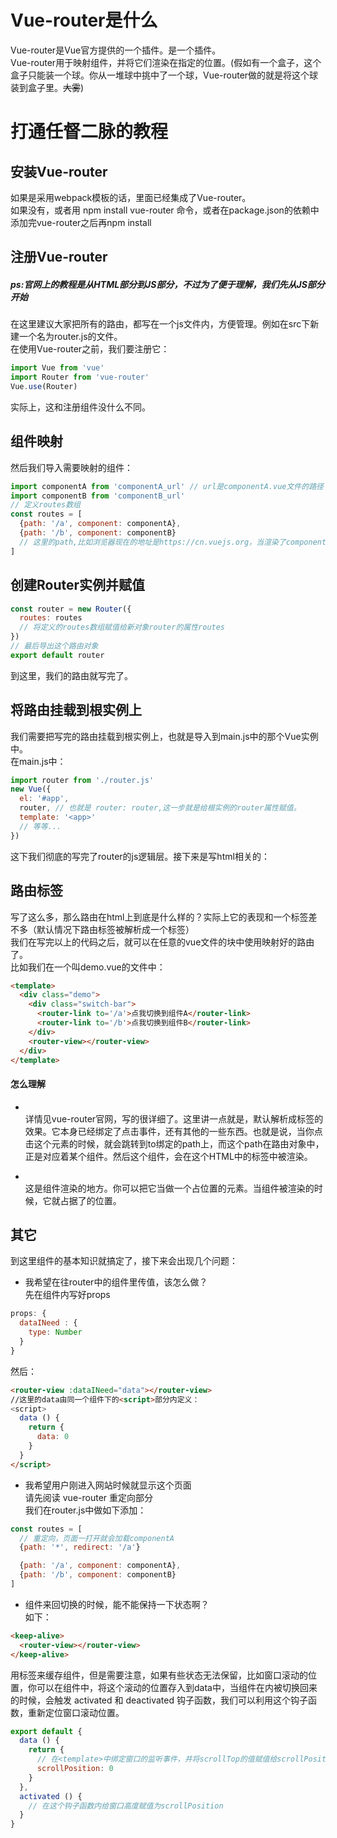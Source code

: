 # Vue-router是什么
Vue-router是Vue官方提供的一个插件。是一个插件。<br />
Vue-router用于映射组件，并将它们渲染在指定的位置。(假如有一个盒子，这个盒子只能装一个球。你从一堆球中挑中了一个球，Vue-router做的就是将这个球装到盒子里。~~大雾~~)<br />

# 打通任督二脉的教程

## 安装Vue-router

如果是采用webpack模板的话，里面已经集成了Vue-router。<br />
如果没有，或者用 npm install vue-router 命令，或者在package.json的依赖中添加完vue-router之后再npm install<br />

## 注册Vue-router
##### ps:官网上的教程是从HTML部分到JS部分，不过为了便于理解，我们先从JS部分开始
在这里建议大家把所有的路由，都写在一个js文件内，方便管理。例如在src下新建一个名为router.js的文件。<br />
在使用Vue-router之前，我们要注册它：<br />
```js
import Vue from 'vue'
import Router from 'vue-router'
Vue.use(Router)
```
实际上，这和注册组件没什么不同。<br />

## 组件映射
然后我们导入需要映射的组件：<br />
```js
import componentA from 'componentA_url' // url是componentA.vue文件的路径
import componentB from 'componentB_url'
// 定义routes数组
const routes = [
  {path: '/a', component: componentA},
  {path: '/b', component: componentB}
  // 这里的path,比如浏览器现在的地址是https://cn.vuejs.org，当渲染了componentA之后，页面地址变为https://cn.vuejs.org/a;如果渲染了componentB,则为https://cn.vuejs.org/b
]
```
## 创建Router实例并赋值
```js
const router = new Router({
  routes: routes
  // 将定义的routes数组赋值给新对象router的属性routes
})
// 最后导出这个路由对象
export default router
```
到这里，我们的路由就写完了。<br />

## 将路由挂载到根实例上
我们需要把写完的路由挂载到根实例上，也就是导入到main.js中的那个Vue实例中。<br />
在main.js中：<br />
```js
import router from './router.js'
new Vue({
  el: '#app',
  router, // 也就是 router: router,这一步就是给根实例的router属性赋值。
  template: '<app>'
  // 等等...
})
```
这下我们彻底的写完了router的js逻辑层。接下来是写html相关的：<br />

## 路由标签
写了这么多，那么路由在html上到底是什么样的？实际上它的表现和一个<a>标签差不多（默认情况下路由标签被解析成一个<a>标签）<br />
我们在写完以上的代码之后，就可以在任意的vue文件的<template></template>块中使用映射好的路由了。<br />
比如我们在一个叫demo.vue的文件中：
```html
<template>
  <div class="demo">
    <div class="switch-bar">
      <router-link to='/a'>点我切换到组件A</router-link>
      <router-link to='/b'>点我切换到组件B</router-link>
    </div>
    <router-view></router-view>
  </div>
</template>
```
#### 怎么理解
- <router-link>  <br />
详情见vue-router官网，写的很详细了。这里讲一点就是，<router-link>默认解析成<a>标签的效果。它本身已经绑定了点击事件，还有其他的一些东西。也就是说，当你点击这个元素的时候，就会跳转到to绑定的path上，而这个path在路由对象中，正是对应着某个组件。然后这个组件，会在这个HTML中的<router-view></router-view>标签中被渲染。

- <router-view>  <br />
这是组件渲染的地方。你可以把它当做一个占位置的元素。当组件被渲染的时候，它就占据了<router-view>的位置。<br />

## 其它
到这里组件的基本知识就搞定了，接下来会出现几个问题： <br />

- 我希望在往router中的组件里传值，该怎么做？ <br />
先在组件内写好props<br />
```js
props: {
  dataINeed : {
    type: Number
  }
}
```
然后：<br />

```html
<router-view :dataINeed="data"></router-view>
//这里的data由同一个组件下的<script>部分内定义：
<script>
  data () {
    return {
      data: 0
    }
  }
</script>
```
- 我希望用户刚进入网站时候就显示这个页面  <br />
请先阅读 vue-router 重定向部分<br />
我们在router.js中做如下添加：
```js
const routes = [
  // 重定向，页面一打开就会加载componentA
  {path: '*', redirect: '/a'}

  {path: '/a', component: componentA},
  {path: '/b', component: componentB}
]
```
- 组件来回切换的时候，能不能保持一下状态啊？ <br />
如下：<br />
```html
<keep-alive>
  <router-view></router-view>
</keep-alive>
```
用<keep-alive>标签来缓存组件，但是需要注意，如果有些状态无法保留，比如窗口滚动的位置，你可以在组件中，将这个滚动的位置存入到data中，当组件在<keep-alive>内被切换回来的时候，会触发 activated 和 deactivated 钩子函数，我们可以利用这个钩子函数，重新定位窗口滚动位置。

```js
export default {
  data () {
    return {
      // 在<template>中绑定窗口的监听事件，并将scrollTop的值赋值给scrollPosition，详细代码就不写了。
      scrollPosition: 0
    }
  },
  activated () {
    // 在这个钩子函数内给窗口高度赋值为scrollPosition
  }
}
```






